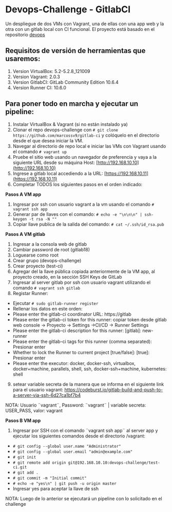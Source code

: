 # Devops-Challenge - GitlabCI

Un despliegue de dos VMs con Vagrant, una de ellas con una app web y la otra con un gitlab local con CI funcional. El proyecto está basado en el repositorio [devops](https://github.com/marcossv9/devops/)

## Requisitos de versión de herramientas que usaremos:

1. Version VirtualBox: 5.2-5.2.8_121009
2. Version Vagrant: 2.0.3
3. Version GitlabCI: GitLab Community Edition 10.6.4
4. Version Runner CI: 10.6.0 

## Para poner todo en marcha y ejecutar un pipeline:

1. Instalar VirtualBox & Vagrant (si no están instalado ya)
2. Clonar el repo devops-challenge con ```# git clone https://github.com/marcossv9/gitlab-ci``` y colóquelo en el directorio desde el que desea iniciar la VM.
3. Navegar al directorio de repo local e iniciar las VMs con Vagrant usando el comando ```# vagrant up```
4. Pruebe el sitio web usando un navegador de preferencia y vaya a la siguiente URL desde su máquina Host: [http://192.168.10.10](http://192.168.10.10) 
5. Ingrese a gitlab local accediendo a la URL:
[https://192.168.10.11](https://192.168.10.11) 
6. Completar TODOS los siguientes pasos en el orden indicado:

**Pasos A VM app**

1. Ingresar por ssh con usuario vagrant a la vm usando el comando ```# vagrant ssh app```
2. Generar par de llaves con el comando: 
```# echo -e "\n\n\n" | ssh-keygen -t rsa -N ""```
3. Copiar llave publica de la salida del comando:
```# cat ~/.ssh/id_rsa.pub```

**Pasos A VM gitlab**

1. Ingresar a la consola web de gitlab
2. Cambiar password de root (gitlab18)
3. Loguearse como root
4. Crear grupo (devops-challenge)
5. Crear proyecto (test-ci)
6. Agregar del la llave pública copiada anteriormente de la VM app, al proyecto creado, en la sección SSH Keys de GitLab
7. Ingresar al server gitlab por ssh con usuario vagrant utilizando el comando ```# vagrant ssh gitlab```
8. Registar Runner:
- Ejecutar ```# sudo gitlab-runner register```
- Rellenar los datos en este orden:
- Please enter the gitlab-ci coordinator URL:
  https://gitlab
- Please enter the gitlab-ci token for this runner:
  copiar token desde gitlab web console -> Proyecto -> Settings ->CI/CD -> Runner Settings
- Please enter the gitlab-ci description for this runner:
  [gitlab]: new-runner
- Please enter the gitlab-ci tags for this runner (comma separated):
  Presionar enter
- Whether to lock the Runner to current project [true/false]:
  [true]: 
  Presionar enter
- Please enter the executor: docker, docker-ssh, virtualbox, docker+machine, parallels, shell, ssh, docker-ssh+machine, kubernetes:
  shell

9. setear variable secreta de la manera que se informa en el siguiente link para el usuario vagrant: https://codeburst.io/gitlab-build-and-push-to-a-server-via-ssh-6d27ca1bf7b4

NOTA: Usuario ¨vagrant¨, Password: ¨vagrant¨ | variable secreta: USER_PASS, valor: vagrant

**Pasos B VM app**

1. Ingresar por SSH con el comando ¨vagrant ssh app¨ al server app y ejecutar los siguientes comandos desde el directorio /vagrant:

* ```# git config --global user.name "Administrator"```
* ```# git config --global user.email "admin@example.com"```
* ```# git init```
* ```# git remote add origin git@192.168.10.10:devops-challenge/test-ci.git```
* ```# git add .```
* ```# git commit -m "Initial commit"```
* ```# echo -e "yes\n" | git push -u origin master```
* Ingresar yes para aceptar la llave de ssh

NOTA: Luego de lo anterior se ejecutará un pipeline con lo solicitado en el challenge
